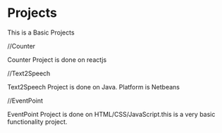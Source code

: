 # Projects

This is a Basic Projects

//Counter 

Counter Project is done on reactjs

//Text2Speech 

Text2Speech Project is done on Java. Platform is Netbeans

//EventPoint

EventPoint Project is done on HTML/CSS/JavaScript.this is a very basic functionality project.
